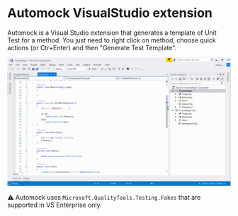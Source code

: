 # Automock VisualStudio extension

Automock is a Visual Studio extension that generates a template of Unit Test for a method. You just need to right click on method, choose quick actions (or Ctr+Enter) and then "Generate Test Template". 

![HowToUseAutomock.gif](Documentation/HowToUseAutomock.gif)

:warning: Automock uses `Microsoft.QualityTools.Testing.Fakes` that are supported in VS Enterprise only.
